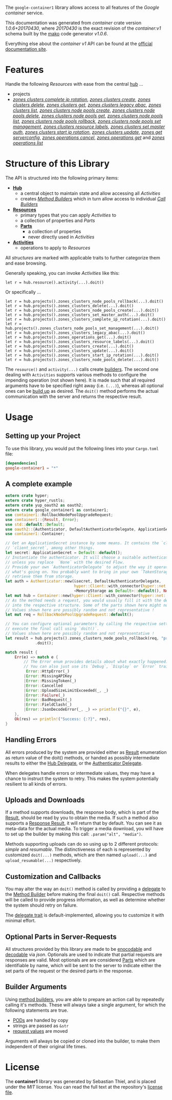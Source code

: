 <!---
DO NOT EDIT !
This file was generated automatically from 'src/mako/api/README.md.mako'
DO NOT EDIT !
-->
The `google-container1` library allows access to all features of the *Google container* service.

This documentation was generated from *container* crate version *1.0.6+20170430*, where *20170430* is the exact revision of the *container:v1* schema built by the [mako](http://www.makotemplates.org/) code generator *v1.0.6*.

Everything else about the *container* *v1* API can be found at the
[official documentation site](https://cloud.google.com/container-engine/).
# Features

Handle the following *Resources* with ease from the central [hub](https://docs.rs/google-container1/1.0.6+20170430/google_container1/struct.Container.html) ... 

* projects
 * [*zones clusters complete ip rotation*](https://docs.rs/google-container1/1.0.6+20170430/google_container1/struct.ProjectZoneClusterCompleteIpRotationCall.html), [*zones clusters create*](https://docs.rs/google-container1/1.0.6+20170430/google_container1/struct.ProjectZoneClusterCreateCall.html), [*zones clusters delete*](https://docs.rs/google-container1/1.0.6+20170430/google_container1/struct.ProjectZoneClusterDeleteCall.html), [*zones clusters get*](https://docs.rs/google-container1/1.0.6+20170430/google_container1/struct.ProjectZoneClusterGetCall.html), [*zones clusters legacy abac*](https://docs.rs/google-container1/1.0.6+20170430/google_container1/struct.ProjectZoneClusterLegacyAbacCall.html), [*zones clusters list*](https://docs.rs/google-container1/1.0.6+20170430/google_container1/struct.ProjectZoneClusterListCall.html), [*zones clusters node pools create*](https://docs.rs/google-container1/1.0.6+20170430/google_container1/struct.ProjectZoneClusterNodePoolCreateCall.html), [*zones clusters node pools delete*](https://docs.rs/google-container1/1.0.6+20170430/google_container1/struct.ProjectZoneClusterNodePoolDeleteCall.html), [*zones clusters node pools get*](https://docs.rs/google-container1/1.0.6+20170430/google_container1/struct.ProjectZoneClusterNodePoolGetCall.html), [*zones clusters node pools list*](https://docs.rs/google-container1/1.0.6+20170430/google_container1/struct.ProjectZoneClusterNodePoolListCall.html), [*zones clusters node pools rollback*](https://docs.rs/google-container1/1.0.6+20170430/google_container1/struct.ProjectZoneClusterNodePoolRollbackCall.html), [*zones clusters node pools set management*](https://docs.rs/google-container1/1.0.6+20170430/google_container1/struct.ProjectZoneClusterNodePoolSetManagementCall.html), [*zones clusters resource labels*](https://docs.rs/google-container1/1.0.6+20170430/google_container1/struct.ProjectZoneClusterResourceLabelCall.html), [*zones clusters set master auth*](https://docs.rs/google-container1/1.0.6+20170430/google_container1/struct.ProjectZoneClusterSetMasterAuthCall.html), [*zones clusters start ip rotation*](https://docs.rs/google-container1/1.0.6+20170430/google_container1/struct.ProjectZoneClusterStartIpRotationCall.html), [*zones clusters update*](https://docs.rs/google-container1/1.0.6+20170430/google_container1/struct.ProjectZoneClusterUpdateCall.html), [*zones get serverconfig*](https://docs.rs/google-container1/1.0.6+20170430/google_container1/struct.ProjectZoneGetServerconfigCall.html), [*zones operations cancel*](https://docs.rs/google-container1/1.0.6+20170430/google_container1/struct.ProjectZoneOperationCancelCall.html), [*zones operations get*](https://docs.rs/google-container1/1.0.6+20170430/google_container1/struct.ProjectZoneOperationGetCall.html) and [*zones operations list*](https://docs.rs/google-container1/1.0.6+20170430/google_container1/struct.ProjectZoneOperationListCall.html)




# Structure of this Library

The API is structured into the following primary items:

* **[Hub](https://docs.rs/google-container1/1.0.6+20170430/google_container1/struct.Container.html)**
    * a central object to maintain state and allow accessing all *Activities*
    * creates [*Method Builders*](https://docs.rs/google-container1/1.0.6+20170430/google_container1/trait.MethodsBuilder.html) which in turn
      allow access to individual [*Call Builders*](https://docs.rs/google-container1/1.0.6+20170430/google_container1/trait.CallBuilder.html)
* **[Resources](https://docs.rs/google-container1/1.0.6+20170430/google_container1/trait.Resource.html)**
    * primary types that you can apply *Activities* to
    * a collection of properties and *Parts*
    * **[Parts](https://docs.rs/google-container1/1.0.6+20170430/google_container1/trait.Part.html)**
        * a collection of properties
        * never directly used in *Activities*
* **[Activities](https://docs.rs/google-container1/1.0.6+20170430/google_container1/trait.CallBuilder.html)**
    * operations to apply to *Resources*

All *structures* are marked with applicable traits to further categorize them and ease browsing.

Generally speaking, you can invoke *Activities* like this:

```Rust,ignore
let r = hub.resource().activity(...).doit()
```

Or specifically ...

```ignore
let r = hub.projects().zones_clusters_node_pools_rollback(...).doit()
let r = hub.projects().zones_clusters_delete(...).doit()
let r = hub.projects().zones_clusters_node_pools_create(...).doit()
let r = hub.projects().zones_clusters_set_master_auth(...).doit()
let r = hub.projects().zones_clusters_complete_ip_rotation(...).doit()
let r = hub.projects().zones_clusters_node_pools_set_management(...).doit()
let r = hub.projects().zones_clusters_legacy_abac(...).doit()
let r = hub.projects().zones_operations_get(...).doit()
let r = hub.projects().zones_clusters_resource_labels(...).doit()
let r = hub.projects().zones_clusters_create(...).doit()
let r = hub.projects().zones_clusters_update(...).doit()
let r = hub.projects().zones_clusters_start_ip_rotation(...).doit()
let r = hub.projects().zones_clusters_node_pools_delete(...).doit()
```

The `resource()` and `activity(...)` calls create [builders][builder-pattern]. The second one dealing with `Activities` 
supports various methods to configure the impending operation (not shown here). It is made such that all required arguments have to be 
specified right away (i.e. `(...)`), whereas all optional ones can be [build up][builder-pattern] as desired.
The `doit()` method performs the actual communication with the server and returns the respective result.

# Usage

## Setting up your Project

To use this library, you would put the following lines into your `Cargo.toml` file:

```toml
[dependencies]
google-container1 = "*"
```

## A complete example

```Rust
extern crate hyper;
extern crate hyper_rustls;
extern crate yup_oauth2 as oauth2;
extern crate google_container1 as container1;
use container1::RollbackNodePoolUpgradeRequest;
use container1::{Result, Error};
use std::default::Default;
use oauth2::{Authenticator, DefaultAuthenticatorDelegate, ApplicationSecret, MemoryStorage};
use container1::Container;

// Get an ApplicationSecret instance by some means. It contains the `client_id` and 
// `client_secret`, among other things.
let secret: ApplicationSecret = Default::default();
// Instantiate the authenticator. It will choose a suitable authentication flow for you, 
// unless you replace  `None` with the desired Flow.
// Provide your own `AuthenticatorDelegate` to adjust the way it operates and get feedback about 
// what's going on. You probably want to bring in your own `TokenStorage` to persist tokens and
// retrieve them from storage.
let auth = Authenticator::new(&secret, DefaultAuthenticatorDelegate,
                              hyper::Client::with_connector(hyper::net::HttpsConnector::new(hyper_rustls::TlsClient::new())),
                              <MemoryStorage as Default>::default(), None);
let mut hub = Container::new(hyper::Client::with_connector(hyper::net::HttpsConnector::new(hyper_rustls::TlsClient::new())), auth);
// As the method needs a request, you would usually fill it with the desired information
// into the respective structure. Some of the parts shown here might not be applicable !
// Values shown here are possibly random and not representative !
let mut req = RollbackNodePoolUpgradeRequest::default();

// You can configure optional parameters by calling the respective setters at will, and
// execute the final call using `doit()`.
// Values shown here are possibly random and not representative !
let result = hub.projects().zones_clusters_node_pools_rollback(req, "projectId", "zone", "clusterId", "nodePoolId")
             .doit();

match result {
    Err(e) => match e {
        // The Error enum provides details about what exactly happened.
        // You can also just use its `Debug`, `Display` or `Error` traits
         Error::HttpError(_)
        |Error::MissingAPIKey
        |Error::MissingToken(_)
        |Error::Cancelled
        |Error::UploadSizeLimitExceeded(_, _)
        |Error::Failure(_)
        |Error::BadRequest(_)
        |Error::FieldClash(_)
        |Error::JsonDecodeError(_, _) => println!("{}", e),
    },
    Ok(res) => println!("Success: {:?}", res),
}

```
## Handling Errors

All errors produced by the system are provided either as [Result](https://docs.rs/google-container1/1.0.6+20170430/google_container1/enum.Result.html) enumeration as return value of 
the doit() methods, or handed as possibly intermediate results to either the 
[Hub Delegate](https://docs.rs/google-container1/1.0.6+20170430/google_container1/trait.Delegate.html), or the [Authenticator Delegate](https://docs.rs/yup-oauth2/*/yup_oauth2/trait.AuthenticatorDelegate.html).

When delegates handle errors or intermediate values, they may have a chance to instruct the system to retry. This 
makes the system potentially resilient to all kinds of errors.

## Uploads and Downloads
If a method supports downloads, the response body, which is part of the [Result](https://docs.rs/google-container1/1.0.6+20170430/google_container1/enum.Result.html), should be
read by you to obtain the media.
If such a method also supports a [Response Result](https://docs.rs/google-container1/1.0.6+20170430/google_container1/trait.ResponseResult.html), it will return that by default.
You can see it as meta-data for the actual media. To trigger a media download, you will have to set up the builder by making
this call: `.param("alt", "media")`.

Methods supporting uploads can do so using up to 2 different protocols: 
*simple* and *resumable*. The distinctiveness of each is represented by customized 
`doit(...)` methods, which are then named `upload(...)` and `upload_resumable(...)` respectively.

## Customization and Callbacks

You may alter the way an `doit()` method is called by providing a [delegate](https://docs.rs/google-container1/1.0.6+20170430/google_container1/trait.Delegate.html) to the 
[Method Builder](https://docs.rs/google-container1/1.0.6+20170430/google_container1/trait.CallBuilder.html) before making the final `doit()` call. 
Respective methods will be called to provide progress information, as well as determine whether the system should 
retry on failure.

The [delegate trait](https://docs.rs/google-container1/1.0.6+20170430/google_container1/trait.Delegate.html) is default-implemented, allowing you to customize it with minimal effort.

## Optional Parts in Server-Requests

All structures provided by this library are made to be [enocodable](https://docs.rs/google-container1/1.0.6+20170430/google_container1/trait.RequestValue.html) and 
[decodable](https://docs.rs/google-container1/1.0.6+20170430/google_container1/trait.ResponseResult.html) via *json*. Optionals are used to indicate that partial requests are responses 
are valid.
Most optionals are are considered [Parts](https://docs.rs/google-container1/1.0.6+20170430/google_container1/trait.Part.html) which are identifiable by name, which will be sent to 
the server to indicate either the set parts of the request or the desired parts in the response.

## Builder Arguments

Using [method builders](https://docs.rs/google-container1/1.0.6+20170430/google_container1/trait.CallBuilder.html), you are able to prepare an action call by repeatedly calling it's methods.
These will always take a single argument, for which the following statements are true.

* [PODs][wiki-pod] are handed by copy
* strings are passed as `&str`
* [request values](https://docs.rs/google-container1/1.0.6+20170430/google_container1/trait.RequestValue.html) are moved

Arguments will always be copied or cloned into the builder, to make them independent of their original life times.

[wiki-pod]: http://en.wikipedia.org/wiki/Plain_old_data_structure
[builder-pattern]: http://en.wikipedia.org/wiki/Builder_pattern
[google-go-api]: https://github.com/google/google-api-go-client

# License
The **container1** library was generated by Sebastian Thiel, and is placed 
under the *MIT* license.
You can read the full text at the repository's [license file][repo-license].

[repo-license]: https://github.com/Byron/google-apis-rsblob/master/LICENSE.md

